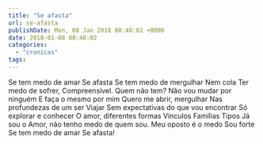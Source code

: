 ```yaml
---
title: "Se afasta"
url: se-afasta
publishDate: Mon, 08 Jan 2018 08:48:02 +0000
date: 2018-01-08 08:48:02
categories: 
  - "cronicas"
tags: 
---
```

Se tem medo de amar
Se afasta
Se tem medo de mergulhar
Nem cola
Ter medo de sofrer,
Compreensível. Quem não tem?
Não vou mudar por ninguém
E faça o mesmo por mim
Quero me abrir, mergulhar
Nas profundezas de um ser
Viajar
Sem expectativas do que vou encontrar
Só explorar e conhecer
O amor, diferentes formas
Vínculos
Famílias
Tipos
Já sou o Amor,
não tenho medo de quem sou.
Meu oposto é o medo
Sou forte
Se tem medo de amar
Se afasta!
